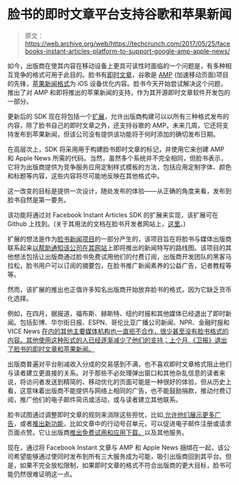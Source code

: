 # 脸书的即时文章平台支持谷歌和苹果新闻

> 原文：<https://web.archive.org/web/https://techcrunch.com/2017/05/25/facebooks-instant-articles-platform-to-support-google-amp-apple-news/>

如今，出版商在使其内容在移动设备上更具可读性时面临的一个问题是，有多种相互竞争的格式可用于此目的。脸书有[即时文章](https://web.archive.org/web/20230316161016/https://instantarticles.fb.com/)，谷歌是 [AMP](https://web.archive.org/web/20230316161016/https://www.ampproject.org/) (加速移动页面)项目的先锋，[苹果新闻格式](https://web.archive.org/web/20230316161016/https://developer.apple.com/news-publisher/)为 iOS 设备优化内容。脸书今天开始尝试解决这个问题，推出了对 AMP 和即将推出的苹果新闻的支持，作为其开源即时文章软件开发包的一部分。

更新后的 SDK 现在将包括一个[扩展](https://web.archive.org/web/20230316161016/https://github.com/facebook/facebook-instant-articles-sdk-extensions-in-php)，允许出版商构建可以以所有三种格式发布的内容，除了脸书自己的即时文章之外，还支持谷歌的 AMP。未来几周，它还将支持发布到苹果新闻，但该公司没有提供该功能将于何时添加的确切发布日期。

在高层次上，SDK 将采用用于构建脸书即时文章的标记，并使用它来创建 AMP 和 Apple News 所需的代码。当然，虽然多个系统并不完全相同，但脸书表示，它将为出版商提供为竞争服务应用定制样式模板的方法，包括应用定制字体、颜色和标题等内容，这些内容将尽可能地反映在其他格式中。

这一改变的目标是提供一次设计，随处发布的体验——从正确的角度来看，发布到脸书自然是第一要务。

该功能将通过对 Facebook Instant Articles SDK 的扩展来实现，该扩展可在 Github 上找到。(关于其用法的文档在脸书开发者网站上，[这里](https://web.archive.org/web/20230316161016/https://developers.facebook.com/docs/instant-articles/other-formats)。)

扩展的想法是作为[脸书新闻项目](https://web.archive.org/web/20230316161016/https://media.fb.com/2017/01/11/facebook-journalism-project/)的一部分产生的，该项目旨在将脸书与媒体出版商联系起来[以帮助通知该公司在其网站](https://web.archive.org/web/20230316161016/https://techcrunch.com/2017/01/11/facebook-journalism-project/)上即将推出的新闻特写的路线图。该项目的其他想法包括让出版商通过脸书免费试用他们的付费订阅，出版商开发团队的黑客马拉松，脸书用户可以订阅的摘要包，在脸书推广新闻素养的公益广告，记者教程等等。

然而，该扩展的推出也正值许多知名出版商开始放弃脸书的格式，因为它缺乏货币化选择。

例如，在四月，据报道，福布斯、赫斯特、纽约时报和其他媒体已经退出了即时新闻。包括彭博、华尔街日报、ESPN、哥伦比亚广播公司新闻、NPR、金融时报和 VICE News [在内的其他主要媒体机构也一直拒不合作，很少甚至没有脸书格式的内容。其他使用这种形式的人已经逐渐减少了他们的支持；上个月,《卫报》退出了脸书的即时文章和苹果新闻。](https://web.archive.org/web/20230316161016/https://digiday.com/media/bloomberg-wsj-others-remain-facebook-instant-articles-holdouts/)

出版商普遍对平台削减收入分成的交易感到不满，也不喜欢即时文章格式阻止他们与读者建立更直接的关系。对于那些不必处理弹出窗口和其他杂乱信息的读者来说，将访问者发送到精简的、移动优化的页面可能是一种很好的体验，但从历史上看，这意味着出版商不能提供与网络上相同的广告，也不能鼓励捐款，推动付费订阅，推广他们的电子邮件简讯或活动，或与读者建立其他联系。

脸书试图通过调整即时文章的规则来消除这些担忧，比如,[允许他们展示更多广告](https://web.archive.org/web/20230316161016/https://techcrunch.com/2017/03/09/deal-with-the-blue-devil/)，或者[推出新功能](https://web.archive.org/web/20230316161016/https://media.fb.com/2017/04/07/launching-call-to-action-units-for-instant-articles/#more-6020)，比如文章中的行动号召单元，可以促进电子邮件注册或请求页面点赞。它让出版商[推出免费试用和应用下载、](https://web.archive.org/web/20230316161016/https://www.bloomberg.com/news/articles/2017-04-07/facebook-adds-signup-buttons-to-win-over-skeptical-news-partners)以及其他服务。

现在，通过将 Facebook Instant 文章与 AMP 和 Apple News 捆绑在一起，该公司希望能够通过使同时发布到所有三大服务成为可能，吸引出版商回到其平台。但是，如果不完全放松限制，如果即时文章的格式不符合出版商的更大目标，脸书可能仍然很难证明这一点。
